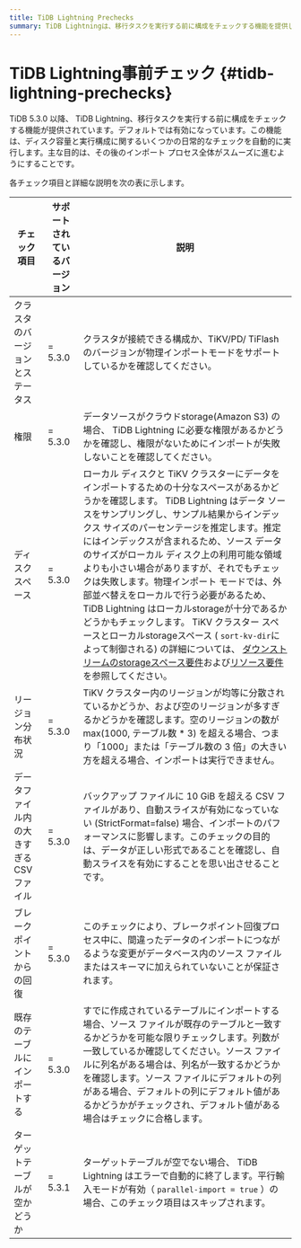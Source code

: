 ```yaml
---
title: TiDB Lightning Prechecks
summary: TiDB Lightningは、移行タスクを実行する前に構成をチェックする機能を提供します。デフォルトで有効になっており、クラスタのバージョン、権限、ディスクスペース、リージョン分布状況、CSVファイルのサイズ、ブレークポイントからの回復、既存のテーブルとターゲットテーブルの状況をチェックします。これにより、インポートプロセス全体がスムーズに進むようにします。
---
```


# TiDB Lightning事前チェック {#tidb-lightning-prechecks}

TiDB 5.3.0 以降、 TiDB Lightning、移行タスクを実行する前に構成をチェックする機能が提供されています。デフォルトでは有効になっています。この機能は、ディスク容量と実行構成に関するいくつかの日常的なチェックを自動的に実行します。主な目的は、その後のインポート プロセス全体がスムーズに進むようにすることです。

各チェック項目と詳細な説明を次の表に示します。

| チェック項目                | サポートされているバージョン | 説明                                                                                                                                                                                                                                                                                                                                                                                                                                                                                                                                                                                   |
| --------------------- | -------------- | ------------------------------------------------------------------------------------------------------------------------------------------------------------------------------------------------------------------------------------------------------------------------------------------------------------------------------------------------------------------------------------------------------------------------------------------------------------------------------------------------------------------------------------------------------------------------------------ |
| クラスタのバージョンとステータス      | = 5.3.0        | クラスタが接続できる構成か、TiKV/PD/ TiFlashのバージョンが物理インポートモードをサポートしているかを確認してください。                                                                                                                                                                                                                                                                                                                                                                                                                                                                                                                  |
| 権限                    | = 5.3.0        | データソースがクラウドstorage(Amazon S3) の場合、 TiDB Lightning に必要な権限があるかどうかを確認し、権限がないためにインポートが失敗しないことを確認してください。                                                                                                                                                                                                                                                                                                                                                                                                                                                                                  |
| ディスクスペース              | = 5.3.0        | ローカル ディスクと TiKV クラスターにデータをインポートするための十分なスペースがあるかどうかを確認します。 TiDB Lightning はデータ ソースをサンプリングし、サンプル結果からインデックス サイズのパーセンテージを推定します。推定にはインデックスが含まれるため、ソース データのサイズがローカル ディスク上の利用可能な領域よりも小さい場合がありますが、それでもチェックは失敗します。物理インポート モードでは、外部並べ替えをローカルで行う必要があるため、 TiDB Lightning はローカルstorageが十分であるかどうかもチェックします。 TiKV クラスター スペースとローカルstorageスペース ( `sort-kv-dir`によって制御される) の詳細については、 [ダウンストリームのstorageスペース要件](/tidb-lightning/tidb-lightning-requirements.md#storage-space-of-the-target-database)および[リソース要件](/tidb-lightning/tidb-lightning-physical-import-mode.md#environment-requirements)を参照してください。 |
| リージョン分布状況             | = 5.3.0        | TiKV クラスター内のリージョンが均等に分散されているかどうか、および空のリージョンが多すぎるかどうかを確認します。空のリージョンの数が max(1000, テーブル数 * 3) を超える場合、つまり「1000」または「テーブル数の 3 倍」の大きい方を超える場合、インポートは実行できません。                                                                                                                                                                                                                                                                                                                                                                                                                                 |
| データファイル内の大きすぎるCSVファイル | = 5.3.0        | バックアップ ファイルに 10 GiB を超える CSV ファイルがあり、自動スライスが有効になっていない (StrictFormat=false) 場合、インポートのパフォーマンスに影響します。このチェックの目的は、データが正しい形式であることを確認し、自動スライスを有効にすることを思い出させることです。                                                                                                                                                                                                                                                                                                                                                                                                                           |
| ブレークポイントからの回復         | = 5.3.0        | このチェックにより、ブレークポイント回復プロセス中に、間違ったデータのインポートにつながるような変更がデータベース内のソース ファイルまたはスキーマに加えられていないことが保証されます。                                                                                                                                                                                                                                                                                                                                                                                                                                                                                        |
| 既存のテーブルにインポートする       | = 5.3.0        | すでに作成されているテーブルにインポートする場合、ソース ファイルが既存のテーブルと一致するかどうかを可能な限りチェックします。列数が一致しているか確認してください。ソース ファイルに列名がある場合は、列名が一致するかどうかを確認します。ソース ファイルにデフォルトの列がある場合、デフォルトの列にデフォルト値があるかどうかがチェックされ、デフォルト値がある場合はチェックに合格します。                                                                                                                                                                                                                                                                                                                                                                                    |
| ターゲットテーブルが空かどうか       | = 5.3.1        | ターゲットテーブルが空でない場合、 TiDB Lightning はエラーで自動的に終了します。平行輸入モードが有効（ `parallel-import = true` ）の場合、このチェック項目はスキップされます。                                                                                                                                                                                                                                                                                                                                                                                                                                                                         |
